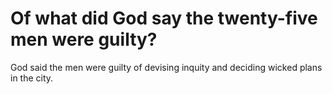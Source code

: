# Of what did God say the twenty-five men were guilty?

God said the men were guilty of devising inquity and deciding wicked plans in the city.
